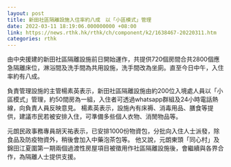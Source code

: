 ```yaml
---
layout: post
title: 新田社區隔離設施入住率約八成　以「小區模式」管理
date: 2022-03-11 18:19:06.000000000 +08:00
link: https://news.rthk.hk/rthk/ch/component/k2/1638467-20220311.htm
categories: rthk
---
```


由中央援建的新田社區隔離設施前日開始運作，共提供720個房間合共2800個應急隔離床位，淋浴間及洗手間為共用設施，洗手間改為坐廁。直至今日中午，入住率約有八成。

負責管理設施的主管楊素英表示，新田社區隔離設施由約200位入境處人員以「小區模式」管理，約50間房為一組，入住者可透過whatsapp群組及24小時電話熱線，向負責人員反映意見。 楊素英表示，設施內有床褥、消毒用品、膳食等提供，建議市民若被安排入住，可準備多些個人衣物、消閒物品等。

元朗民政事務專員胡天祐表示，已安排1000份物資包，分批向入住人士派發，除食品及防疫物資外，稍後會加入中藥泡茶包等。 他又說，元朗東頭「同心村」及錦田江夏圍第一期兩個過渡性房屋項目被徵用作社區隔離設施後，會繼續與各界合作，為隔離人士提供支援。
